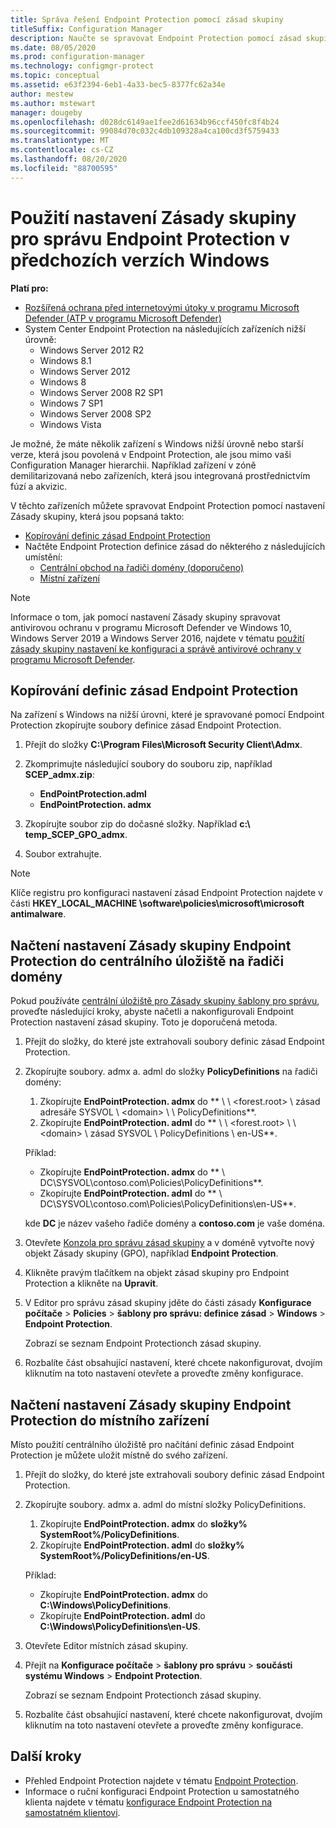 ```yaml
---
title: Správa řešení Endpoint Protection pomocí zásad skupiny
titleSuffix: Configuration Manager
description: Naučte se spravovat Endpoint Protection pomocí zásad skupiny.
ms.date: 08/05/2020
ms.prod: configuration-manager
ms.technology: configmgr-protect
ms.topic: conceptual
ms.assetid: e63f2394-6eb1-4a33-bec5-8377fc62a34e
author: mestew
ms.author: mstewart
manager: dougeby
ms.openlocfilehash: d028dc6149ae1fee2d61634b96ccf450fc8f4b24
ms.sourcegitcommit: 99084d70c032c4db109328a4ca100cd3f5759433
ms.translationtype: MT
ms.contentlocale: cs-CZ
ms.lasthandoff: 08/20/2020
ms.locfileid: "88700595"
---
```

# <a name="use-group-policy-settings-to-manage-endpoint-protection-in-previous-versions-of-windows"></a>Použití nastavení Zásady skupiny pro správu Endpoint Protection v předchozích verzích Windows

**Platí pro:**

- [Rozšířená ochrana před internetovými útoky v programu Microsoft Defender (ATP v programu Microsoft Defender)](https://query.prod.cms.rt.microsoft.com/cms/api/am/binary/RE2O8jv)
- System Center Endpoint Protection na následujících zařízeních nižší úrovně:
    - Windows Server 2012 R2
    - Windows 8.1
    - Windows Server 2012
    - Windows 8
    - Windows Server 2008 R2 SP1
    - Windows 7 SP1
    - Windows Server 2008 SP2
    - Windows Vista

Je možné, že máte několik zařízení s Windows nižší úrovně nebo starší verze, která jsou povolená v Endpoint Protection, ale jsou mimo vaši Configuration Manager hierarchii. Například zařízení v zóně demilitarizovaná nebo zařízeních, která jsou integrovaná prostřednictvím fúzí a akvizic. 

V těchto zařízeních můžete spravovat Endpoint Protection pomocí nastavení Zásady skupiny, která jsou popsaná takto:

- [Kopírování definic zásad Endpoint Protection](#copy-endpoint-protection-policy-definitions)
- Načtěte Endpoint Protection definice zásad do některého z následujících umístění:
    - [Centrální obchod na řadiči domény (doporučeno)](#load-endpoint-protection-group-policy-settings-into-a-central-store-on-a-domain-controller)
    - [Místní zařízení](#load-endpoint-protection-group-policy-settings-into-your-local-device)

> [!NOTE]
> Informace o tom, jak pomocí nastavení Zásady skupiny spravovat antivirovou ochranu v programu Microsoft Defender ve Windows 10, Windows Server 2019 a Windows Server 2016, najdete v tématu [použití zásady skupiny nastavení ke konfiguraci a správě antivirové ochrany v programu Microsoft Defender](/windows/security/threat-protection/microsoft-defender-antivirus/use-group-policy-microsoft-defender-antivirus).

## <a name="copy-endpoint-protection-policy-definitions"></a>Kopírování definic zásad Endpoint Protection

Na zařízení s Windows na nižší úrovni, které je spravované pomocí Endpoint Protection zkopírujte soubory definice zásad Endpoint Protection.

1. Přejít do složky **C:\Program Files\Microsoft Security Client\Admx**. 

2. Zkomprimujte následující soubory do souboru zip, například **SCEP_admx.zip**:
    - **EndPointProtection.adml**
    - **EndPointProtection. admx**
3. Zkopírujte soubor zip do dočasné složky. Například **c:\ temp_SCEP_GPO_admx**.
4. Soubor extrahujte. 

> [!NOTE]
> Klíče registru pro konfiguraci nastavení zásad Endpoint Protection najdete v části **HKEY_LOCAL_MACHINE \software\policies\microsoft\microsoft antimalware**.

## <a name="load-endpoint-protection-group-policy-settings-into-a-central-store-on-a-domain-controller"></a>Načtení nastavení Zásady skupiny Endpoint Protection do centrálního úložiště na řadiči domény

Pokud používáte [centrální úložiště pro Zásady skupiny šablony pro správu](https://support.microsoft.com/help/3087759/how-to-create-and-manage-the-central-store-for-group-policy-administra), proveďte následující kroky, abyste načetli a nakonfigurovali Endpoint Protection nastavení zásad skupiny. Toto je doporučená metoda.

1. Přejít do složky, do které jste extrahovali soubory definic zásad Endpoint Protection.
2. Zkopírujte soubory. admx a. adml do složky **PolicyDefinitions** na řadiči domény:
    1. Zkopírujte **EndPointProtection. admx** do ** \\ \\ \<forest.root\> \\ zásad adresáře SYSVOL \\ \<domain\> \\ \\ PolicyDefinitions**. 
    2. Zkopírujte **EndPointProtection. adml** do ** \\ \\ \<forest.root\> \\ \\ \<domain\> \\ zásad SYSVOL \\ PolicyDefinitions \\ en-US**.  

    Příklad:
    
    - Zkopírujte **EndPointProtection. admx** do ** \\ DC\SYSVOL\contoso.com\Policies\PolicyDefinitions**.
    - Zkopírujte **EndPointProtection. adml** do ** \\ DC\SYSVOL\contoso.com\Policies\PolicyDefinitions\en-US**.
    
    kde **DC** je název vašeho řadiče domény a **contoso.com** je vaše doména.

3. Otevřete [Konzola pro správu zásad skupiny](/internet-explorer/ie11-deploy-guide/group-policy-and-group-policy-mgmt-console-ie11) a v doméně vytvořte nový objekt Zásady skupiny (GPO), například **Endpoint Protection**.
4. Klikněte pravým tlačítkem na objekt zásad skupiny pro Endpoint Protection a klikněte na **Upravit**.
5. V Editor pro správu zásad skupiny jděte do části zásady **Konfigurace počítače**  >  **Policies**  >  **šablony pro správu: definice zásad**  >  **Windows**  >  **Endpoint Protection**.

   Zobrazí se seznam Endpoint Protectionch zásad skupiny.

6. Rozbalíte část obsahující nastavení, které chcete nakonfigurovat, dvojím kliknutím na toto nastavení otevřete a proveďte změny konfigurace.

## <a name="load-endpoint-protection-group-policy-settings-into-your-local-device"></a>Načtení nastavení Zásady skupiny Endpoint Protection do místního zařízení

Místo použití centrálního úložiště pro načítání definic zásad Endpoint Protection je můžete uložit místně do svého zařízení.

1. Přejít do složky, do které jste extrahovali soubory definic zásad Endpoint Protection.
2. Zkopírujte soubory. admx a. adml do místní složky PolicyDefinitions.
    1. Zkopírujte **EndPointProtection. admx** do **složky% SystemRoot%/PolicyDefinitions**. 
    2. Zkopírujte **EndPointProtection. adml** do **složky% SystemRoot%/PolicyDefinitions/en-US**.
    
    Příklad:

    - Zkopírujte **EndPointProtection. admx** do **C:\Windows\PolicyDefinitions**.
    - Zkopírujte **EndPointProtection. adml** do **C:\Windows\PolicyDefinitions\en-US**.
    
3. Otevřete Editor místních zásad skupiny.
4. Přejít na **Konfigurace počítače**  >  **šablony pro správu**  >  **součásti systému Windows**  >  **Endpoint Protection**.

    Zobrazí se seznam Endpoint Protectionch zásad skupiny.

5. Rozbalíte část obsahující nastavení, které chcete nakonfigurovat, dvojím kliknutím na toto nastavení otevřete a proveďte změny konfigurace.

## <a name="next-steps"></a>Další kroky
- Přehled Endpoint Protection najdete v tématu [Endpoint Protection](endpoint-protection.md).
- Informace o ruční konfiguraci Endpoint Protection u samostatného klienta najdete v tématu [konfigurace Endpoint Protection na samostatném klientovi](endpoint-protection-configure-standalone-client.md).